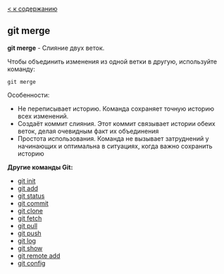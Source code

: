[< к содержанию](./readme.md)

## git merge

**git merge** - Слияние двух веток.

Чтобы объединить изменения из одной ветки в другую, используйте команду: 

```bash=
git merge
```
Особенности:
+ Не переписывает историю. Команда сохраняет точную историю всех изменений.
+ Создаёт коммит слияния. Этот коммит связывает истории обеих веток, делая очевидным факт их объединения
+ Простота использования. Команда не вызывает затруднений у начинающих и оптимальна в ситуациях, когда важно сохранить историю

**Другие команды Git:**
* [git init](./init.md)
* [git add](./add.md)
* [git status](./status.md)
* [git commit](./commit.md)
* [git clone](./clone.md)
* [git fetch](./fetch.md)
* [git pull](./pull.md)
* [git push](./push.md)
* [git log](./log.md)
* [git show](./show.md)
* [git remote add](./remote%20add.md)
* [git config](./config.md)